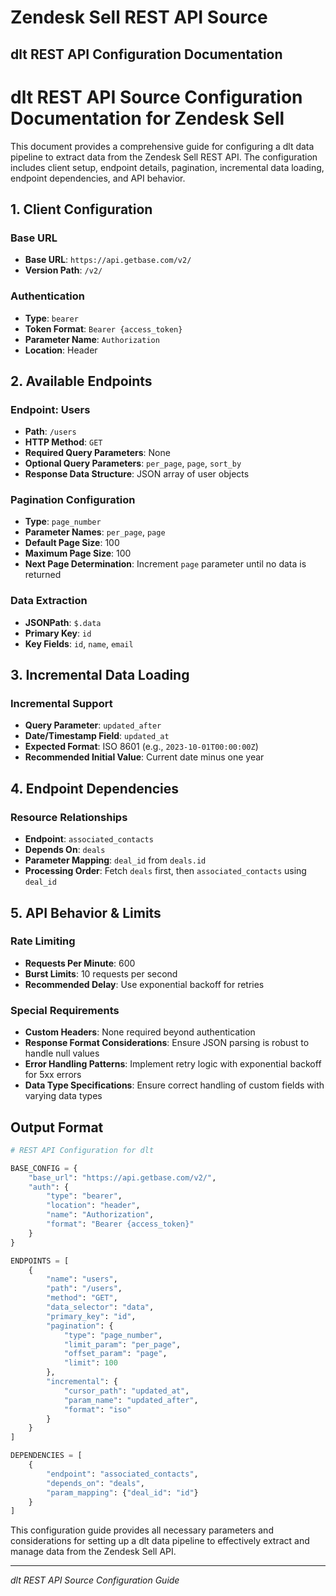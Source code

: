 # Zendesk Sell REST API Source

## dlt REST API Configuration Documentation

# dlt REST API Source Configuration Documentation for Zendesk Sell

This document provides a comprehensive guide for configuring a dlt data pipeline to extract data from the Zendesk Sell REST API. The configuration includes client setup, endpoint details, pagination, incremental data loading, endpoint dependencies, and API behavior.

## 1. Client Configuration

### Base URL
- **Base URL**: `https://api.getbase.com/v2/`
- **Version Path**: `/v2/`

### Authentication
- **Type**: `bearer`
- **Token Format**: `Bearer {access_token}`
- **Parameter Name**: `Authorization`
- **Location**: Header

## 2. Available Endpoints

### Endpoint: Users
- **Path**: `/users`
- **HTTP Method**: `GET`
- **Required Query Parameters**: None
- **Optional Query Parameters**: `per_page`, `page`, `sort_by`
- **Response Data Structure**: JSON array of user objects

### Pagination Configuration
- **Type**: `page_number`
- **Parameter Names**: `per_page`, `page`
- **Default Page Size**: 100
- **Maximum Page Size**: 100
- **Next Page Determination**: Increment `page` parameter until no data is returned

### Data Extraction
- **JSONPath**: `$.data`
- **Primary Key**: `id`
- **Key Fields**: `id`, `name`, `email`

## 3. Incremental Data Loading

### Incremental Support
- **Query Parameter**: `updated_after`
- **Date/Timestamp Field**: `updated_at`
- **Expected Format**: ISO 8601 (e.g., `2023-10-01T00:00:00Z`)
- **Recommended Initial Value**: Current date minus one year

## 4. Endpoint Dependencies

### Resource Relationships
- **Endpoint**: `associated_contacts`
- **Depends On**: `deals`
- **Parameter Mapping**: `deal_id` from `deals.id`
- **Processing Order**: Fetch `deals` first, then `associated_contacts` using `deal_id`

## 5. API Behavior & Limits

### Rate Limiting
- **Requests Per Minute**: 600
- **Burst Limits**: 10 requests per second
- **Recommended Delay**: Use exponential backoff for retries

### Special Requirements
- **Custom Headers**: None required beyond authentication
- **Response Format Considerations**: Ensure JSON parsing is robust to handle null values
- **Error Handling Patterns**: Implement retry logic with exponential backoff for 5xx errors
- **Data Type Specifications**: Ensure correct handling of custom fields with varying data types

## Output Format

```python
# REST API Configuration for dlt

BASE_CONFIG = {
    "base_url": "https://api.getbase.com/v2/",
    "auth": {
        "type": "bearer",
        "location": "header",
        "name": "Authorization",
        "format": "Bearer {access_token}"
    }
}

ENDPOINTS = [
    {
        "name": "users",
        "path": "/users",
        "method": "GET",
        "data_selector": "data",
        "primary_key": "id",
        "pagination": {
            "type": "page_number",
            "limit_param": "per_page",
            "offset_param": "page",
            "limit": 100
        },
        "incremental": {
            "cursor_path": "updated_at",
            "param_name": "updated_after",
            "format": "iso"
        }
    }
]

DEPENDENCIES = [
    {
        "endpoint": "associated_contacts", 
        "depends_on": "deals",
        "param_mapping": {"deal_id": "id"}
    }
]
```

This configuration guide provides all necessary parameters and considerations for setting up a dlt data pipeline to effectively extract and manage data from the Zendesk Sell API.

---
*dlt REST API Source Configuration Guide*